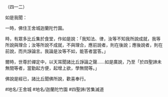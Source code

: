 （四一二）

如是我聞：

一時，佛住王舍城迦蘭陀竹園。

時，有眾多比丘集於食堂，作如是說：「我知法、律，汝等不知我所說成就，我等所說與理合；汝等所說不成就，不與理合，應前說者，則在後說；應後說者，則在前說，而共諍論言。我論是汝等不如，能答者當答。」

爾時，世尊於禪定中，以天耳聞諸比丘諍論之聲……如是廣說，乃至「於四聖諦未無間等者，當勤起方便，起增上欲，學無間等。」

佛說是經已，諸比丘聞佛所說，歡喜奉行。

#地名/王舍城
#地名/迦蘭陀竹園
#四聖諦/苦集滅道
